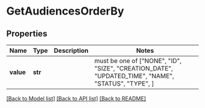 # GetAudiencesOrderBy


## Properties
Name | Type | Description | Notes
------------ | ------------- | ------------- | -------------
**value** | **str** |  |  must be one of ["NONE", "ID", "SIZE", "CREATION_DATE", "UPDATED_TIME", "NAME", "STATUS", "TYPE", ]

[[Back to Model list]](../README.md#documentation-for-models) [[Back to API list]](../README.md#documentation-for-api-endpoints) [[Back to README]](../README.md)


